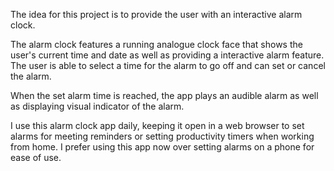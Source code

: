 The idea for this project is to provide the user with an interactive alarm clock.

The alarm clock features a running analogue clock face that shows the user's current time and date as well as providing a interactive alarm feature. The user is able to select a time for the alarm to go off and can set or cancel the alarm.

When the set alarm time is reached, the app plays an audible alarm as well as displaying visual indicator of the alarm.

I use this alarm clock app daily, keeping it open in a web browser to set alarms for meeting reminders or setting productivity timers when working from home. I prefer using this app now over setting alarms on a phone for ease of use.
